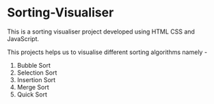 # Sorting-Visualiser
This is a sorting visualiser project developed using HTML CSS and JavaScript.

This projects helps us to visualise different sorting algorithms namely - 
1. Bubble Sort
2. Selection Sort
3. Insertion Sort
4. Merge Sort
5. Quick Sort
  
